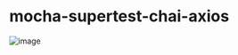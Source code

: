 # mocha-supertest-chai-axios   
  
![image](https://user-images.githubusercontent.com/96453171/217134567-ceee67c9-f74d-4d10-98eb-fbaaec84fe64.png)
